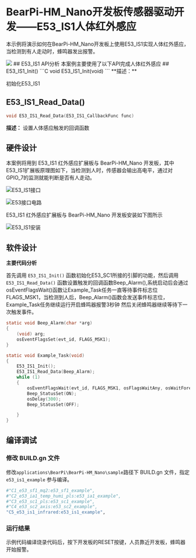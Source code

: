 # BearPi-HM_Nano开发板传感器驱动开发——E53_IS1人体红外感应
本示例将演示如何在BearPi-HM_Nano开发板上使用E53_IS1实现人体红外感应，当检测到有人走动时，蜂鸣器发出报警。

<img src = "https://gitee.com/bearpi/bearpi-hm_nano/raw/master/applications/BearPi/BearPi-HM_Nano/docs/figures/00_public/BearPi-HM_Nano.png">
## E53_IS1 API分析
本案例主要使用了以下API完成人体红外感应
## E53_IS1_Init()
```C
void E53_IS1_Init(void)
```
 **描述：**

初始化E53_IS1

## E53_IS1_Read_Data()
```C
void E53_IS1_Read_Data(E53_IS1_CallbackFunc func)
```
 **描述：**
设置人体感应触发的回调函数




## 硬件设计
本案例将用到 E53_IS1 红外感应扩展板与 BearPi-HM_Nano 开发板，其中E53_IS1扩展板原理图如下，当检测到人时，传感器会输出高电平，通过对GPIO_7的监测就能判断是否有人走动。

![](/applications/BearPi/BearPi-HM_Nano/docs/figures/C5_e53_is1_infrared/E53_IS1接口.png "E53_IS1接口")

![](/applications/BearPi/BearPi-HM_Nano/docs/figures/C5_e53_is1_infrared/E53接口电路.png "E53接口电路")

E53_IS1 红外感应扩展板与 BearPi-HM_Nano 开发板安装如下图所示

![](/applications/BearPi/BearPi-HM_Nano/docs/figures/C5_e53_is1_infrared/E53_IS1安装.png "E53_IS1安装")
## 软件设计

**主要代码分析**


首先调用 `E53_IS1_Init()` 函数初始化E53_SC1所接的引脚的功能，然后调用 `E53_IS1_Read_Data()` 函数设置触发的回调函数Beep_Alarm(),系统启动后会通过osEventFlagsWait()函数让Example_Task任务一直等待事件标志位FLAGS_MSK1，当检测到人后，Beep_Alarm()函数会发送事件标志位，Example_Task任务继续运行开启蜂鸣器报警3秒钟 然后关闭蜂鸣器继续等待下一次触发事件。
```C
static void Beep_Alarm(char *arg)
{
    (void) arg;
    osEventFlagsSet(evt_id, FLAGS_MSK1);
}

static void Example_Task(void)
{
    E53_IS1_Init();
    E53_IS1_Read_Data(Beep_Alarm);
    while (1) 
    {
        osEventFlagsWait(evt_id, FLAGS_MSK1, osFlagsWaitAny, osWaitForever);
        Beep_StatusSet(ON);
        osDelay(300);
        Beep_StatusSet(OFF);

    }
}
```



## 编译调试

### 修改 BUILD.gn 文件
修改`applications\BearPi\BearPi-HM_Nano\sample`路径下 BUILD.gn 文件，指定 `e53_is1_example` 参与编译。
```r
#"C1_e53_sf1_mq2:e53_sf1_example",
#"C2_e53_ia1_temp_humi_pls:e53_ia1_example",
#"C3_e53_sc1_pls:e53_sc1_example",
#"C4_e53_sc2_axis:e53_sc2_example",
"C5_e53_is1_infrared:e53_is1_example",
```

    


### 运行结果<a name="section18115713118"></a>

示例代码编译烧录代码后，按下开发板的RESET按键，人员靠近开发板，蜂鸣器开始报警。


